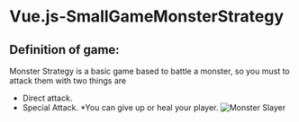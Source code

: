 ﻿# Vue.js-SmallGameMonsterStrategy
## Definition of game:
Monster Strategy is a basic game based to battle a monster, so you must to attack them with two things are
* Direct attack.
* Special Attack.
*You can give up or heal your player.
![Monster Slayer](https://user-images.githubusercontent.com/17283908/75369866-836cc780-58c4-11ea-9056-bb08cb5fbe91.png)

